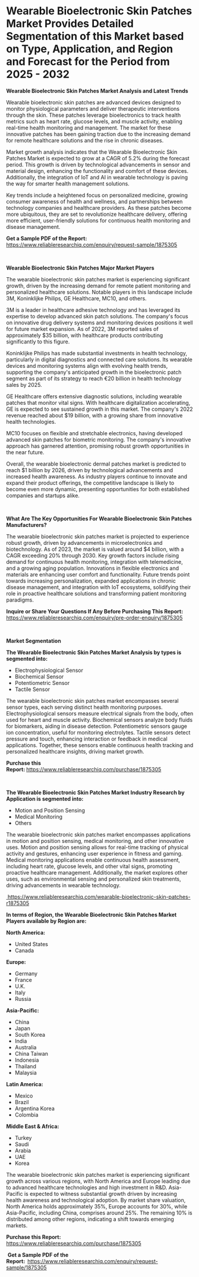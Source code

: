<p><h1>Wearable Bioelectronic Skin Patches Market Provides Detailed Segmentation of this Market based on Type, Application, and Region and Forecast for the Period from 2025 - 2032</h1></p><p><strong>Wearable Bioelectronic Skin Patches Market Analysis and Latest Trends</strong></p>
<p><p>Wearable bioelectronic skin patches are advanced devices designed to monitor physiological parameters and deliver therapeutic interventions through the skin. These patches leverage bioelectronics to track health metrics such as heart rate, glucose levels, and muscle activity, enabling real-time health monitoring and management. The market for these innovative patches has been gaining traction due to the increasing demand for remote healthcare solutions and the rise in chronic diseases. </p><p>Market growth analysis indicates that the Wearable Bioelectronic Skin Patches Market is expected to grow at a CAGR of 5.2% during the forecast period. This growth is driven by technological advancements in sensor and material design, enhancing the functionality and comfort of these devices. Additionally, the integration of IoT and AI in wearable technology is paving the way for smarter health management solutions. </p><p>Key trends include a heightened focus on personalized medicine, growing consumer awareness of health and wellness, and partnerships between technology companies and healthcare providers. As these patches become more ubiquitous, they are set to revolutionize healthcare delivery, offering more efficient, user-friendly solutions for continuous health monitoring and disease management.</p></p>
<p><strong>Get a Sample PDF of the Report:&nbsp;</strong> <a href="https://www.reliableresearchiq.com/enquiry/request-sample/1875305?utm_campaign=1087&utm_medium=2&utm_source=Github&utm_content=ia&utm_term=14042025&utm_id=wearable-bioelectronic-skin-patches">https://www.reliableresearchiq.com/enquiry/request-sample/1875305</a></p>
<p>&nbsp;</p>
<p><strong>Wearable Bioelectronic Skin Patches Major Market Players</strong></p>
<p><p>The wearable bioelectronic skin patches market is experiencing significant growth, driven by the increasing demand for remote patient monitoring and personalized healthcare solutions. Notable players in this landscape include 3M, Koninklijke Philips, GE Healthcare, MC10, and others.</p><p>3M is a leader in healthcare adhesive technology and has leveraged its expertise to develop advanced skin patch solutions. The company's focus on innovative drug delivery systems and monitoring devices positions it well for future market expansion. As of 2022, 3M reported sales of approximately $35 billion, with healthcare products contributing significantly to this figure.</p><p>Koninklijke Philips has made substantial investments in health technology, particularly in digital diagnostics and connected care solutions. Its wearable devices and monitoring systems align with evolving health trends, supporting the company's anticipated growth in the bioelectronic patch segment as part of its strategy to reach €20 billion in health technology sales by 2025.</p><p>GE Healthcare offers extensive diagnostic solutions, including wearable patches that monitor vital signs. With healthcare digitalization accelerating, GE is expected to see sustained growth in this market. The company's 2022 revenue reached about $19 billion, with a growing share from innovative health technologies.</p><p>MC10 focuses on flexible and stretchable electronics, having developed advanced skin patches for biometric monitoring. The company's innovative approach has garnered attention, promising robust growth opportunities in the near future.</p><p>Overall, the wearable bioelectronic dermal patches market is predicted to reach $1 billion by 2026, driven by technological advancements and increased health awareness. As industry players continue to innovate and expand their product offerings, the competitive landscape is likely to become even more dynamic, presenting opportunities for both established companies and startups alike.</p></p>
<p>&nbsp;</p>
<p><strong>What Are The Key Opportunities For Wearable Bioelectronic Skin Patches Manufacturers?</strong></p>
<p><p>The wearable bioelectronic skin patches market is projected to experience robust growth, driven by advancements in microelectronics and biotechnology. As of 2023, the market is valued around $4 billion, with a CAGR exceeding 20% through 2030. Key growth factors include rising demand for continuous health monitoring, integration with telemedicine, and a growing aging population. Innovations in flexible electronics and materials are enhancing user comfort and functionality. Future trends point towards increasing personalization, expanded applications in chronic disease management, and integration with IoT ecosystems, solidifying their role in proactive healthcare solutions and transforming patient monitoring paradigms.</p></p>
<p><strong>Inquire or Share Your Questions If Any Before Purchasing This Report:</strong> <a href="https://www.reliableresearchiq.com/enquiry/pre-order-enquiry/1875305?utm_campaign=1087&utm_medium=2&utm_source=Github&utm_content=ia&utm_term=14042025&utm_id=wearable-bioelectronic-skin-patches">https://www.reliableresearchiq.com/enquiry/pre-order-enquiry/1875305</a></p>
<p>&nbsp;</p>
<p><strong>Market Segmentation</strong></p>
<p><strong>The Wearable Bioelectronic Skin Patches Market Analysis by types is segmented into:</strong></p>
<p><ul><li>Electrophysiological Sensor</li><li>Biochemical Sensor</li><li>Potentiometric Sensor</li><li>Tactile Sensor</li></ul></p>
<p><p>The wearable bioelectronic skin patches market encompasses several sensor types, each serving distinct health monitoring purposes. Electrophysiological sensors measure electrical signals from the body, often used for heart and muscle activity. Biochemical sensors analyze body fluids for biomarkers, aiding in disease detection. Potentiometric sensors gauge ion concentration, useful for monitoring electrolytes. Tactile sensors detect pressure and touch, enhancing interaction or feedback in medical applications. Together, these sensors enable continuous health tracking and personalized healthcare insights, driving market growth.</p></p>
<p><strong>Purchase this Report:&nbsp;</strong><a href="https://www.reliableresearchiq.com/purchase/1875305?utm_campaign=1087&utm_medium=2&utm_source=Github&utm_content=ia&utm_term=14042025&utm_id=wearable-bioelectronic-skin-patches">https://www.reliableresearchiq.com/purchase/1875305</a></p>
<p>&nbsp;</p>
<p><strong>The Wearable Bioelectronic Skin Patches Market Industry Research by Application is segmented into:</strong></p>
<p><ul><li>Motion and Position Sensing</li><li>Medical Monitoring</li><li>Others</li></ul></p>
<p><p>The wearable bioelectronic skin patches market encompasses applications in motion and position sensing, medical monitoring, and other innovative uses. Motion and position sensing allows for real-time tracking of physical activity and gestures, enhancing user experience in fitness and gaming. Medical monitoring applications enable continuous health assessment, including heart rate, glucose levels, and other vital signs, promoting proactive healthcare management. Additionally, the market explores other uses, such as environmental sensing and personalized skin treatments, driving advancements in wearable technology.</p></p>
<p><a href="https://www.reliableresearchiq.com/wearable-bioelectronic-skin-patches-r1875305?utm_campaign=1087&utm_medium=2&utm_source=Github&utm_content=ia&utm_term=14042025&utm_id=wearable-bioelectronic-skin-patches">&nbsp;https://www.reliableresearchiq.com/wearable-bioelectronic-skin-patches-r1875305</a></p>
<p><strong>In terms of Region, the Wearable Bioelectronic Skin Patches Market Players available by Region are:</strong></p>
<p>
    <p> <strong> North America: </strong>
        <ul>
            <li>United States</li>
            <li>Canada</li>
        </ul>
        </p> 
    <p> <strong> Europe: </strong>
        <ul>
            <li>Germany</li>
            <li>France</li>
            <li>U.K.</li>
            <li>Italy</li>
            <li>Russia</li>
        </ul>
        </p> 
    <p> <strong> Asia-Pacific: </strong>
        <ul>
            <li>China</li>
            <li>Japan</li>
            <li>South Korea</li>
            <li>India</li>
            <li>Australia</li>
            <li>China Taiwan</li>
            <li>Indonesia</li>
            <li>Thailand</li>
            <li>Malaysia</li>
        </ul>
        </p> 
    <p> <strong> Latin America: </strong>
        <ul>
            <li>Mexico</li>
            <li>Brazil</li>
            <li>Argentina Korea</li>
            <li>Colombia</li>
        </ul>
        </p> 
    <p> <strong> Middle East & Africa: </strong>
        <ul>
            <li>Turkey</li>
            <li>Saudi</li>
            <li>Arabia</li>
            <li>UAE</li>
            <li>Korea</li>
        </ul>
    </p>
    </p>
<p><p>The wearable bioelectronic skin patches market is experiencing significant growth across various regions, with North America and Europe leading due to advanced healthcare technologies and high investment in R&D. Asia-Pacific is expected to witness substantial growth driven by increasing health awareness and technological adoption. By market share valuation, North America holds approximately 35%, Europe accounts for 30%, while Asia-Pacific, including China, comprises around 25%. The remaining 10% is distributed among other regions, indicating a shift towards emerging markets.</p></p>
<p><strong>Purchase this Report: </strong><a href="https://www.reliableresearchiq.com/purchase/1875305?utm_campaign=1087&utm_medium=2&utm_source=Github&utm_content=ia&utm_term=14042025&utm_id=wearable-bioelectronic-skin-patches">https://www.reliableresearchiq.com/purchase/1875305</a></p>
<p>&nbsp;<strong>Get a Sample PDF of the Report:&nbsp;&nbsp;</strong><a href="https://www.reliableresearchiq.com/enquiry/request-sample/1875305?utm_campaign=1087&utm_medium=2&utm_source=Github&utm_content=ia&utm_term=14042025&utm_id=wearable-bioelectronic-skin-patches">https://www.reliableresearchiq.com/enquiry/request-sample/1875305</a></p>
<p><strong></strong></p>
<p><p></p><p></p><p></p></p>